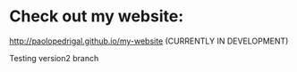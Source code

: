 # Check out my website:

http://paolopedrigal.github.io/my-website (CURRENTLY IN DEVELOPMENT)

Testing version2 branch
